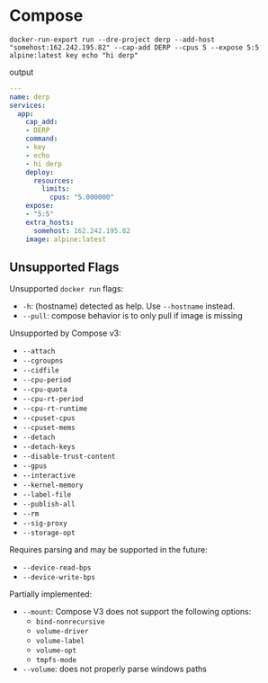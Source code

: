 # Compose

```shell
docker-run-export run --dre-project derp --add-host "somehost:162.242.195.82" --cap-add DERP --cpus 5 --expose 5:5 alpine:latest key echo "hi derp"
```

output

```yaml
---
name: derp
services:
  app:
    cap_add:
    - DERP
    command:
    - key
    - echo
    - hi derp
    deploy:
      resources:
        limits:
          cpus: "5.000000"
    expose:
    - "5:5"
    extra_hosts:
      somehost: 162.242.195.82
    image: alpine:latest
```

## Unsupported Flags

Unsupported `docker run` flags:

- `-h`: (hostname) detected as help. Use `--hostname` instead.
- `--pull`: compose behavior is to only pull if image is missing

Unsupported by Compose v3:

- `--attach`
- `--cgroupns`
- `--cidfile`
- `--cpu-period`
- `--cpu-quota`
- `--cpu-rt-period`
- `--cpu-rt-runtime`
- `--cpuset-cpus`
- `--cpuset-mems`
- `--detach`
- `--detach-keys`
- `--disable-trust-content`
- `--gpus`
- `--interactive`
- `--kernel-memory`
- `--label-file`
- `--publish-all`
- `--rm`
- `--sig-proxy`
- `--storage-opt`

Requires parsing and may be supported in the future:

- `--device-read-bps`
- `--device-write-bps`

Partially implemented:

- `--mount`: Compose V3 does not support the following options:
  - `bind-nonrecursive`
  - `volume-driver`
  - `volume-label`
  - `volume-opt`
  - `tmpfs-mode`
- `--volume`: does not properly parse windows paths
